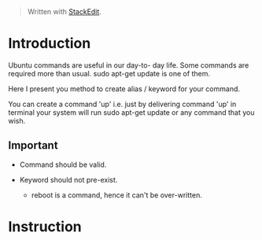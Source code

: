 
﻿


> Written with [StackEdit](https://stackedit.io/).

# Introduction
Ubuntu commands are useful in our day-to- day life. Some commands are required more than usual.
sudo apt-get update is one of them.

Here I present you method to create alias / keyword for your command.

You can create a command 'up'  i.e. just by delivering command 'up' in terminal your system will run sudo apt-get update or any command that you wish.

## Important

- Command should be valid.

- Keyword should not pre-exist.
	- reboot is a command, hence it can't be over-written.



# Instruction
